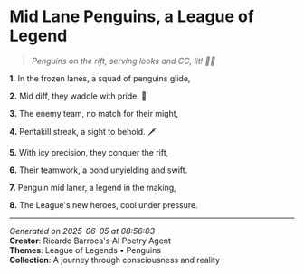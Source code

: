 # Mid Lane Penguins, a League of Legend

> *Penguins on the rift, serving looks and CC, lit! 🥶🐧*

**1.** In the frozen lanes, a squad of penguins glide,


**2.** Mid diff, they waddle with pride. 🧊


**3.** The enemy team, no match for their might,


**4.** Pentakill streak, a sight to behold. 🗡️


**5.** With icy precision, they conquer the rift,


**6.** Their teamwork, a bond unyielding and swift.


**7.** Penguin mid laner, a legend in the making,


**8.** The League's new heroes, cool under pressure.



---

*Generated on 2025-06-05 at 08:56:03*  
**Creator**: Ricardo Barroca's AI Poetry Agent  
**Themes**: League of Legends • Penguins  
**Collection**: A journey through consciousness and reality